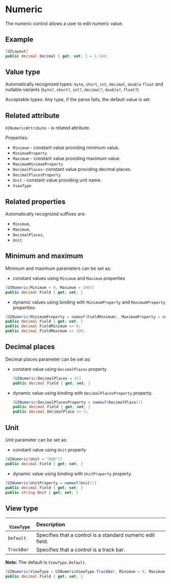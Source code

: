 # Numeric

The numeric control allows a user to edit numeric value.

##  Example
```csharp
[UILayout]
public decimal Decimal { get; set; } = 3.14m;
```

## Value type

Automatically recognized types: `byte`, `short`, `int`, `decimal`, `double` `float` and nullable variants (`byte?`, `short?`, `int?`, `decimal?`, `double?`, `float?`)

Acceptable types: Any type, if the parse fails, the default value is set.

## Related attribute

`UINumericAttribute` - is related attribute.

Properties:
- `Minimum` - constant value providing minimum value.
- `MinimumProperty`
- `Maximum` - constant value providing maximum value.
- `MaximumMinimumProperty`
- `DecimalPlaces`- constant value providing decimal places.
- `DecimalPlacesProperty`
- `Unit` - constant value providing unit name.
- `ViewType`

## Related properties

Automatically recognized suffixes are:
- `Minimum`, 
- `Maximum`, 
- `DecimalPlaces`,
- `Unit`

##  Minimum and maximum
Minimum and maximum parameters can be set as:
* constant values using `Minimum` and `Maximum` properties

```csharp
[UINumeric(Minimum = 0, Maximum = 100)]
public decimal Field { get; set; }
```

* dynamic values using binding with `MinimumProperty` and `MaximumProperty` properties:

```csharp
[UINumeric(MinimumProperty = nameof(FieldMinimum), MaximumProperty = nameof(FieldMaximum))]
public decimal Field { get; set; }
public decimal FieldMinimum => 0;
public decimal FieldMaximum => 100;
```

## Decimal places
Decimal places parameter can be set as:
* constant value using `DecimalPlaces` property

    ```csharp
    [UINumeric(DecimalPlaces = 2)]
    public decimal Field { get; set; }
    ```

* dynamic value using binding with `DecimalPlacesProperty` property.

    ```csharp
    [UINumeric(DecimalPlacesProperty = nameof(DecimalPlace))]
    public decimal Field { get; set; }
    public decimal DecimalPlace => 2;
    ```

## Unit

Unit parameter can be set as:
* constant value using `Unit` property

```csharp
[UINumeric(Unit = "USD")]
public decimal Field { get; set; }
```

* dynamic value using binding with `UnitProperty` property.

```csharp
[UINumeric(UnitProperty = nameof(Unit))]
public decimal Field { get; set; }
public string Unit { get; set; }
```

## View type

|` ViewType`    | Description | 
| ------------- |:------------- 
| `Default` | Specifies that a control is a standard numeric edit field. |
| `TrackBar` | Specifies that a control is a track bar. |

**Note:** The default is `ViewType.Default`.

```csharp
[UINumeric(ViewType = UINumericViewType.TrackBar, Minimum = 0, Maximum = 100)]
public decimal Field { get; set; }
```
